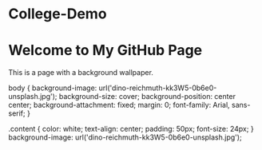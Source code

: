 # College-Demo


<!DOCTYPE html>
<html lang="en">
<head>
    <meta charset="UTF-8">
    <meta name="viewport" content="width=device-width, initial-scale=1.0">
    <title>Background Wallpaper Example</title>
    <link rel="stylesheet" href="style.css">
</head>
<body>
    <div class="content">
        <h1>Welcome to My GitHub Page</h1>
        <p>This is a page with a background wallpaper.</p>
    </div>
</body>
</html>

body {
    background-image: url('dino-reichmuth-kk3W5-0b6e0-unsplash.jpg'); 
    background-size: cover;
    background-position: center center;
    background-attachment: fixed; 
    margin: 0;
    font-family: Arial, sans-serif;
}

.content {
    color: white;
    text-align: center;
    padding: 50px;
    font-size: 24px;
}
background-image: url('dino-reichmuth-kk3W5-0b6e0-unsplash.jpg');
